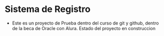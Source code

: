 <h1>Sistema de Registro </h1>

- Este es un proyecto de Prueba dentro del curso de git y github, dentro de la beca de Oracle con Alura. Estado del proyecto en construccion
